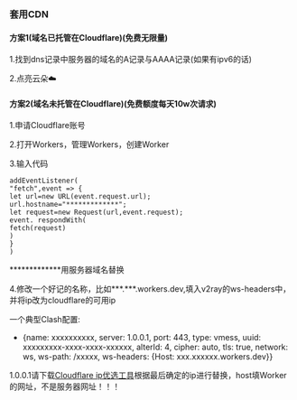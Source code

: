 ### 套用CDN

#### 方案1(域名已托管在Cloudflare)(免费无限量)

1.找到dns记录中服务器的域名的A记录与AAAA记录(如果有ipv6的话)

2.点亮云朵☁️

#### 方案2(域名未托管在Cloudflare)(免费额度每天10w次请求)

1.申请Cloudflare账号

2.打开Workers，管理Workers，创建Worker

3.输入代码
```
addEventListener(
"fetch",event => {
let url=new URL(event.request.url);
url.hostname="*************";
let request=new Request(url,event.request);
event. respondWith(
fetch(request)
)
}
)
```

*************用服务器域名替换

4.修改一个好记的名称，比如***.***.workers.dev,填入v2ray的ws-headers中，并将ip改为cloudflare的可用ip

一个典型Clash配置:
  - {name: xxxxxxxxxx, server: 1.0.0.1, port: 443, type: vmess, uuid: xxxxxxxxx-xxxx-xxxx-xxxxxx, alterId: 4, cipher: auto, tls: true, network: ws, ws-path: /xxxxx, ws-headers: {Host: xxx.xxxxxx.workers.dev}}
  
1.0.0.1请下载[Cloudflare ip优选工具](https://wwa.lanzous.com/in4tcge5cob)根据最后确定的ip进行替换，host填Worker的网址，不是服务器网址！！！

